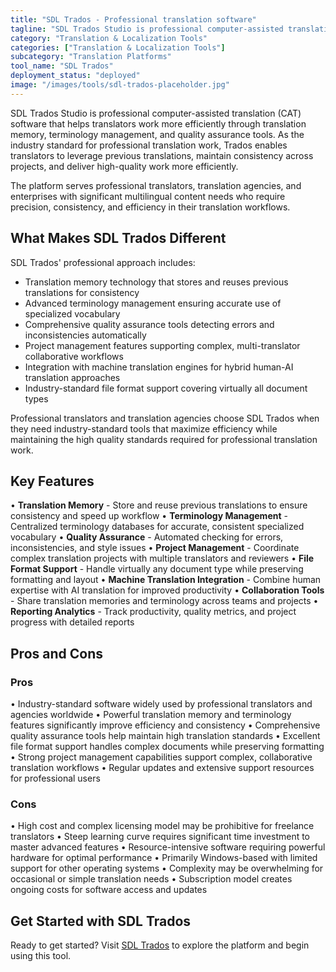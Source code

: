 ```yaml
---
title: "SDL Trados - Professional translation software"
tagline: "SDL Trados Studio is professional computer-assisted translation (CAT) software that helps translators work more efficiently through translation memory, terminology management, and quality assurance tools..."
category: "Translation & Localization Tools"
categories: ["Translation & Localization Tools"]
subcategory: "Translation Platforms"
tool_name: "SDL Trados"
deployment_status: "deployed"
image: "/images/tools/sdl-trados-placeholder.jpg"
---
```


SDL Trados Studio is professional computer-assisted translation (CAT) software that helps translators work more efficiently through translation memory, terminology management, and quality assurance tools. As the industry standard for professional translation work, Trados enables translators to leverage previous translations, maintain consistency across projects, and deliver high-quality work more efficiently.

The platform serves professional translators, translation agencies, and enterprises with significant multilingual content needs who require precision, consistency, and efficiency in their translation workflows.

## What Makes SDL Trados Different

SDL Trados' professional approach includes:
- Translation memory technology that stores and reuses previous translations for consistency
- Advanced terminology management ensuring accurate use of specialized vocabulary
- Comprehensive quality assurance tools detecting errors and inconsistencies automatically
- Project management features supporting complex, multi-translator collaborative workflows
- Integration with machine translation engines for hybrid human-AI translation approaches
- Industry-standard file format support covering virtually all document types

Professional translators and translation agencies choose SDL Trados when they need industry-standard tools that maximize efficiency while maintaining the high quality standards required for professional translation work.

## Key Features

• **Translation Memory** - Store and reuse previous translations to ensure consistency and speed up workflow
• **Terminology Management** - Centralized terminology databases for accurate, consistent specialized vocabulary
• **Quality Assurance** - Automated checking for errors, inconsistencies, and style issues
• **Project Management** - Coordinate complex translation projects with multiple translators and reviewers
• **File Format Support** - Handle virtually any document type while preserving formatting and layout
• **Machine Translation Integration** - Combine human expertise with AI translation for improved productivity
• **Collaboration Tools** - Share translation memories and terminology across teams and projects
• **Reporting Analytics** - Track productivity, quality metrics, and project progress with detailed reports

## Pros and Cons

### Pros
• Industry-standard software widely used by professional translators and agencies worldwide
• Powerful translation memory and terminology features significantly improve efficiency and consistency
• Comprehensive quality assurance tools help maintain high translation standards
• Excellent file format support handles complex documents while preserving formatting
• Strong project management capabilities support complex, collaborative translation workflows
• Regular updates and extensive support resources for professional users

### Cons
• High cost and complex licensing model may be prohibitive for freelance translators
• Steep learning curve requires significant time investment to master advanced features
• Resource-intensive software requiring powerful hardware for optimal performance
• Primarily Windows-based with limited support for other operating systems
• Complexity may be overwhelming for occasional or simple translation needs
• Subscription model creates ongoing costs for software access and updates

## Get Started with SDL Trados

Ready to get started? Visit [SDL Trados](https://www.rws.com/translation/trados/) to explore the platform and begin using this tool.